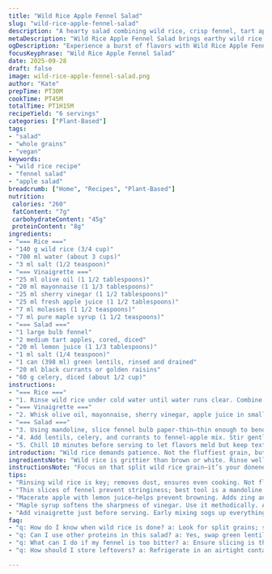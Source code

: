 ```yaml
---
title: "Wild Rice Apple Fennel Salad"
slug: "wild-rice-apple-fennel-salad"
description: "A hearty salad combining wild rice, crisp fennel, tart apples, and earthy lentils with a tangy vinaigrette mellowed by molasses. Uses green lentils instead of Puy for texture variety. Adds diced celery for crunch and swaps apple cider vinegar for sherry vinegar for a subtle depth. Wild rice simmered until plump and split, then shocked cold to halt cooking. Fennel sliced paper-thin to avoid fibrous bitterness. Maceration with lemon juice softens fruit and tames sharpness. A splash of maple syrup replaces part of the molasses for nuanced sweetness. Tossed just before serving to avoid sogginess, offers distinct layers of flavor and texture throughout. Vegetables stay crisp, lentils hold shape, rice chewy yet tender."
metaDescription: "Wild Rice Apple Fennel Salad brings earthy wild rice, vibrant fennel, and tart apples together in a refreshing, crunchy medley."
ogDescription: "Experience a burst of flavors with Wild Rice Apple Fennel Salad, featuring nutty wild rice, crisp fennel, and juicy apples."
focusKeyphrase: "Wild Rice Apple Fennel Salad"
date: 2025-09-28
draft: false
image: wild-rice-apple-fennel-salad.png
author: "Kate"
prepTime: PT30M
cookTime: PT45M
totalTime: PT1H15M
recipeYield: "6 servings"
categories: ["Plant-Based"]
tags:
- "salad"
- "whole grains"
- "vegan"
keywords:
- "wild rice recipe"
- "fennel salad"
- "apple salad"
breadcrumb: ["Home", "Recipes", "Plant-Based"]
nutrition: 
 calories: "260"
 fatContent: "7g"
 carbohydrateContent: "45g"
 proteinContent: "8g"
ingredients:
- "=== Rice ==="
- "140 g wild rice (3/4 cup)"
- "700 ml water (about 3 cups)"
- "3 ml salt (1/2 teaspoon)"
- "=== Vinaigrette ==="
- "25 ml olive oil (1 1/2 tablespoons)"
- "20 ml mayonnaise (1 1/3 tablespoons)"
- "25 ml sherry vinegar (1 1/2 tablespoons)"
- "25 ml fresh apple juice (1 1/2 tablespoons)"
- "7 ml molasses (1 1/2 teaspoons)"
- "7 ml pure maple syrup (1 1/2 teaspoons)"
- "=== Salad ==="
- "1 large bulb fennel"
- "2 medium tart apples, cored, diced"
- "20 ml lemon juice (1 1/3 tablespoons)"
- "1 ml salt (1/4 teaspoon)"
- "1 can (398 ml) green lentils, rinsed and drained"
- "20 ml black currants or golden raisins"
- "60 g celery, diced (about 1/2 cup)"
instructions:
- "=== Rice ==="
- "1. Rinse wild rice under cold water until water runs clear. Combine rice, water, and salt in medium saucepan. Bring to rolling boil, cover partially, reduce heat just below medium, simmer gently. Peek through lid, watch grains swell and split open. Around 42 minutes, test grains—they should offer firm bite but not raw crunch. Once grains burst and plump with tiny tails visible, remove from heat. Drain in fine sieve, rinse under cold water to halt cooking and wash away surface starches. Expect cool, slick grains clinging loosely."
- "=== Vinaigrette ==="
- "2. Whisk olive oil, mayonnaise, sherry vinegar, apple juice in small bowl. Add molasses plus maple syrup for layered sweetness—keeps sharp edges from vinegar in check but still bright. Little bitterness grounds flavor here. Set aside, let flavors merge. Taste balance here, adjust acidity or sweetness if you need."
- "=== Salad ==="
- "3. Using mandoline, slice fennel bulb paper-thin—thin enough to bend but retain crunch. Place in large mixing bowl. Add diced apples and lemon juice, sprinkle salt over top. Let macerate 15 minutes minimum. Lemon juice not just flavor—breaks down apple texture slightly, prevents discoloration, also softens fennel just enough to not overpower crunch."
- "4. Add lentils, celery, and currants to fennel-apple mix. Stir gently to distribute evenly. Add cooled rice and vinaigrette last. Fold ingredients carefully to avoid squashing apples or crushing grains. Season with salt, black pepper to taste. Toss lightly, taste. Adjust seasoning with more lemon or oil if it feels flat."
- "5. Chill 10 minutes before serving to let flavors meld but keep textures distinct. Serve cold or room temp. Keeps well overnight but expect rice to absorb liquids and soften further."
introduction: "Wild rice demands patience. Not the fluffiest grain, but substantial—each kernel a chewy husk of earthiness. Cook it too short, it's raw; too long, mush. Watch for that split at the tip—that tells you it’s done, steaming and puffed. Fennel isn't your typical salad leaf; slice thin or it’s stringy. Apples add brightness, but acid is key—lemon juice keeps them crisp and fresh, stops browning. Lentils for heft, green here instead of Puy; similar bite, easier to find. Raisins or currants add little sweet pops, but don’t drown the salad. Vinaigrette needs a hint of molasses, a splash of maple syrup to anchor acid and oil. Timing matters: combining last keeps your fruits and veggies from going soggy, keeps texture lively. No soft apples or mushy rice. When done right, this salad sings with contrasting textures and layers of flavor."
ingredientsNote: "Wild rice is grittier than brown or white. Rinse well to remove dust, cook like pasta—gentle simmer, covered but vented so steam escapes but heat doesn’t drop drastically. Fennel is fibrous—thin slicing cuts bite, releases aroma, mutes any bitterness. Swap apples with pears or crisp quince if seasons call. Lentils here can be replaced with French green or even black beans for a different protein profile, but texture varies a lot—rinse canned lentils well to avoid canned taste. Using sherry vinegar in place of cider vinegar deepens complexity without making acidic bite sharp. Maple syrup softens molasses’ strong flavor and avoids cloying sweetness. Keep fruits and vegetables cold before assembly, ensures crunch and freshness. Celery adds extra crunch and vegetal sharpness very differently than fennel."
instructionsNote: "Focus on that split wild rice grain—it’s your doneness indicator, not a timer. Rinsing the rice with cold water after cooking stops carryover cooking and lifts excess starch, preventing clumping in salad. Mandoline slicing yields uniform thinness—a must for fennel’s texture. After lemon juice and salt meet apples and fennel, macerate at least 15 minutes. It softens fibers without mushiness, releases juices which mingle in final salad. Toss lentils, diced celery, and currants before adding rice and dressing—this layering helps keep crunchy parts crisp. Dress salad just before serving; if mixed too early, apples and fennel lose snap, textures blend too much. Taste throughout: salad is balance of sweet, tart, and savory. Adjust acidity with extra lemon or vinegar. Season last with salt and pepper only after full assembly. Salad can be made a few hours before but always re-toss before serving to redistribute dressing and revive crispness."
tips:
- "Rinsing wild rice is key; removes dust, ensures even cooking. Not fluffy—not sticky. Should expand and split. Watch closely."
- "Thin slices of fennel prevent stringiness; best tool is a mandoline. Thickness matters; too thick, texture suffers. Aim for flexible yet crisp pieces."
- "Macerate apple with lemon juice—helps prevent browning. Adds zing and breaks down fibers slightly. Pair sharp with sweet; balance is essential."
- "Maple syrup softens the sharpness of vinegar. Use it methodically. Adjust based on taste; too much and sweetness overpowers. Not an exact science."
- "Add vinaigrette just before serving. Early mixing sogs up everything. Keeps textures distinct, layers intact. Toss gently but thoroughly."
faq:
- "q: How do I know when wild rice is done? a: Look for split grains; slight chewiness is good. Careful—overcooked makes mush. Timing varies."
- "q: Can I use other proteins in this salad? a: Yes, swap green lentils for black beans if needed. Different flavor but similar texture. Be cautious."
- "q: What can I do if my fennel is too bitter? a: Ensure slicing is thin enough. Maybe add more apple or sweetener. Mask bitterness comfortably."
- "q: How should I store leftovers? a: Refrigerate in an airtight container. Consume within 2-3 days. Expect rice to absorb liquids; it’ll soften further."

---
```

